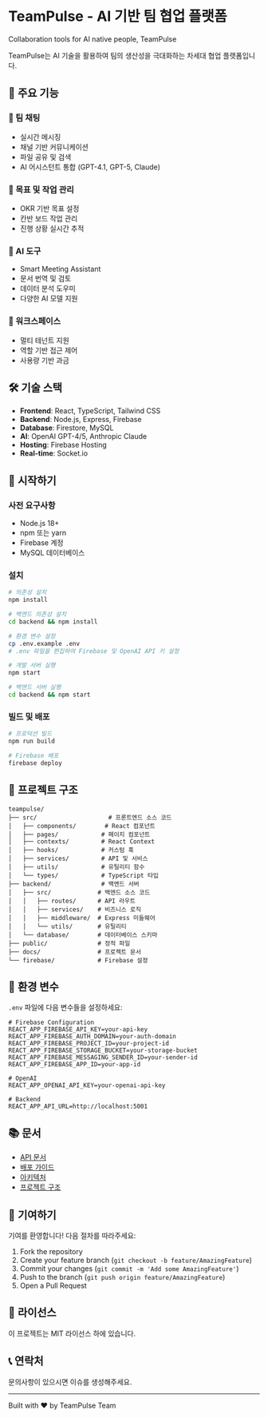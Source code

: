 # TeamPulse - AI 기반 팀 협업 플랫폼
Collaboration tools for AI native people, TeamPulse

TeamPulse는 AI 기술을 활용하여 팀의 생산성을 극대화하는 차세대 협업 플랫폼입니다.

## 🚀 주요 기능

### 💬 팀 채팅
- 실시간 메시징
- 채널 기반 커뮤니케이션
- 파일 공유 및 검색
- AI 어시스턴트 통합 (GPT-4.1, GPT-5, Claude)

### 🎯 목표 및 작업 관리
- OKR 기반 목표 설정
- 칸반 보드 작업 관리
- 진행 상황 실시간 추적

### 🤖 AI 도구
- Smart Meeting Assistant
- 문서 번역 및 검토
- 데이터 분석 도우미
- 다양한 AI 모델 지원

### 👥 워크스페이스
- 멀티 테넌트 지원
- 역할 기반 접근 제어
- 사용량 기반 과금

## 🛠 기술 스택

- **Frontend**: React, TypeScript, Tailwind CSS
- **Backend**: Node.js, Express, Firebase
- **Database**: Firestore, MySQL
- **AI**: OpenAI GPT-4/5, Anthropic Claude
- **Hosting**: Firebase Hosting
- **Real-time**: Socket.io

## 🚦 시작하기

### 사전 요구사항
- Node.js 18+
- npm 또는 yarn
- Firebase 계정
- MySQL 데이터베이스

### 설치

```bash
# 의존성 설치
npm install

# 백엔드 의존성 설치
cd backend && npm install

# 환경 변수 설정
cp .env.example .env
# .env 파일을 편집하여 Firebase 및 OpenAI API 키 설정

# 개발 서버 실행
npm start

# 백엔드 서버 실행
cd backend && npm start
```

### 빌드 및 배포

```bash
# 프로덕션 빌드
npm run build

# Firebase 배포
firebase deploy
```

## 📁 프로젝트 구조

```
teampulse/
├── src/                    # 프론트엔드 소스 코드
│   ├── components/        # React 컴포넌트
│   ├── pages/            # 페이지 컴포넌트
│   ├── contexts/         # React Context
│   ├── hooks/            # 커스텀 훅
│   ├── services/         # API 및 서비스
│   ├── utils/            # 유틸리티 함수
│   └── types/            # TypeScript 타입
├── backend/              # 백엔드 서버
│   ├── src/             # 백엔드 소스 코드
│   │   ├── routes/      # API 라우트
│   │   ├── services/    # 비즈니스 로직
│   │   ├── middleware/  # Express 미들웨어
│   │   └── utils/       # 유틸리티
│   └── database/        # 데이터베이스 스키마
├── public/              # 정적 파일
├── docs/                # 프로젝트 문서
└── firebase/            # Firebase 설정
```

## 🔐 환경 변수

`.env` 파일에 다음 변수들을 설정하세요:

```env
# Firebase Configuration
REACT_APP_FIREBASE_API_KEY=your-api-key
REACT_APP_FIREBASE_AUTH_DOMAIN=your-auth-domain
REACT_APP_FIREBASE_PROJECT_ID=your-project-id
REACT_APP_FIREBASE_STORAGE_BUCKET=your-storage-bucket
REACT_APP_FIREBASE_MESSAGING_SENDER_ID=your-sender-id
REACT_APP_FIREBASE_APP_ID=your-app-id

# OpenAI
REACT_APP_OPENAI_API_KEY=your-openai-api-key

# Backend
REACT_APP_API_URL=http://localhost:5001
```

## 📚 문서

- [API 문서](./docs/api/)
- [배포 가이드](./DEPLOYMENT_GUIDE.md)
- [아키텍처](./FIREBASE_ARCHITECTURE.md)
- [프로젝트 구조](./PROJECT_STRUCTURE.md)

## 🤝 기여하기

기여를 환영합니다! 다음 절차를 따라주세요:

1. Fork the repository
2. Create your feature branch (`git checkout -b feature/AmazingFeature`)
3. Commit your changes (`git commit -m 'Add some AmazingFeature'`)
4. Push to the branch (`git push origin feature/AmazingFeature`)
5. Open a Pull Request

## 📝 라이선스

이 프로젝트는 MIT 라이선스 하에 있습니다.

## 📞 연락처

문의사항이 있으시면 이슈를 생성해주세요.

---

Built with ❤️ by TeamPulse Team